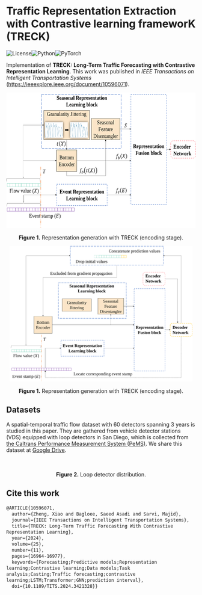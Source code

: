 # Traffic Representation Extraction with Contrastive learning frameworK (TRECK)
![License](https://img.shields.io/badge/license-Apache-green)![Python](https://img.shields.io/badge/-Python-blue)![PyTorch](https://img.shields.io/badge/-PyTorch-red)

Implementation of **TRECK: Long-Term Traffic Forecasting with Contrastive Representation Learning**. This work was published in *IEEE Transactions on Intelligent Transportation Systems* (https://ieeexplore.ieee.org/document/10596071).

<p align="center">
<img src=".\image\fig 2 (a).svg" height = "360" alt="" align=center />
<br><br>
<b>Figure 1.</b> Representation generation with TRECK (encoding stage).
</p>

<p align="center">
<img src=".\image\fig 2 (b).svg" height = "360" alt="" align=center />
<br><br>
<b>Figure 1.</b> Representation generation with TRECK (encoding stage).
</p>


## Datasets
A spatial-temporal traffic flow dataset with 60 detectors spanning 3 years is studied in this paper. They are gathered from vehicle detector stations (VDS) equipped with loop detectors in San Diego, which is collected from [the Caltrans Performance Measurement System (PeMS)](https://pems.dot.ca.gov/). We share this dataset at [Google Drive](https://drive.google.com/file/d/1oqMvSZBfvDbpFwKU4HzqgteyW4Wkpwsj/view?usp=drive_link).

<p align="center">
<img src=".\image\fig 3 (a).pdf" height = "360" alt="" align=center />
<br><br>
<b>Figure 2.</b> Loop detector distribution.
</p>



## Cite this work
```
@ARTICLE{10596071,
  author={Zheng, Xiao and Bagloee, Saeed Asadi and Sarvi, Majid},
  journal={IEEE Transactions on Intelligent Transportation Systems}, 
  title={TRECK: Long-Term Traffic Forecasting With Contrastive Representation Learning}, 
  year={2024},
  volume={25},
  number={11},
  pages={16964-16977},
  keywords={Forecasting;Predictive models;Representation learning;Contrastive learning;Data models;Task analysis;Casting;Traffic forecasting;contrastive learning;LSTM;Transformer;GNN;prediction interval},
  doi={10.1109/TITS.2024.3421328}}

```


